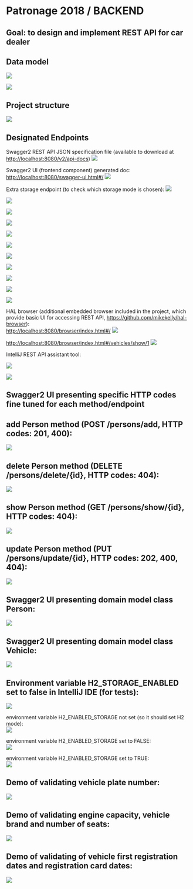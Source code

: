 # Patronage 2018 / BACKEND
Goal: to design and implement REST API for car dealer
----------------------------------------------------


Data model
------------------------

![](images/Identity%20card.jpg)

![](images/Registration%20Certificate.jpg)

Project structure
------------------------

![](images/Project%20structure.png)


Designated Endpoints
--------------------
Swagger2 REST API JSON specification file (available to download at [http://localhost:8080/v2/api-docs](http://localhost:8080/v2/api-docs))
![](images/swagger-api-docs.png)

Swagger2 UI (frontend component) generated doc:  
[http://localhost:8080/swagger-ui.html#/](http://localhost:8080/swagger-ui.html#/)
![](images/swagger1.png)

Extra storage endpoint (to check which storage mode is chosen):
![](images/Extra_storage_endpoint.png)
 
![](images/swagger2.png)

![](images/swagger3.png)

![](images/swagger4.png)

![](images/swagger5.png)

![](images/swagger6.png)

![](images/swagger7.png)

![](images/swagger8.png)

![](images/swagger9.png)

![](images/swagger10.png)

![](images/swagger11.png)

HAL browser (additional embedded browser included in the project, which provide basic UI for accessing REST API, https://github.com/mikekelly/hal-browser):  
[http://localhost:8080/browser/index.html#/](http://localhost:8080/browser/index.html#/)
![](images/HAL_browser1.png)
 
[http://localhost:8080/browser/index.html#/vehicles/show/1](http://localhost:8080/browser/index.html#/vehicles/show/1)
![](images/HAL_browser2.png)

IntelliJ REST API assistant tool:  

![](images/IntelliJ%20Menu%20-%20Test%20REST%20API%20plugin.png)

![](images/IntelliJ%20Test%20REST%20API%20plugin.png)


Swagger2 UI presenting specific HTTP codes fine tuned for each method/endpoint  
---------------------------

add Person method (POST /persons/add, HTTP codes: 201, 400):  
---------------------------------------------
![](images/HTTP_codes_1.png)
  
delete Person method (DELETE /persons/delete/{id}, HTTP codes: 404):  
-----------------------------------------
![](images/HTTP_codes_3.png)
  
show Person method (GET /persons/show/{id}, HTTP codes: 404):  
-----------------------------------
![](images/HTTP_codes_5.png)
  
update Person method (PUT /persons/update/{id}, HTTP codes: 202, 400, 404):  
------------------------------------------  
![](images/HTTP_codes_6.png)
 

Swagger2 UI presenting domain model class Person:  
-----------------------------------------------
![](images/Swagger_model_definition_person.png)


Swagger2 UI presenting domain model class Vehicle:  
-----------------------------------------------
![](images/Swagger_model_definition_vehicle.png)

Environment variable H2_STORAGE_ENABLED set to false in IntelliJ IDE (for tests):
--------------------------------------------------------------------------------
![](images/environment%20setting%20for%20H2%20in%20IntelliJ.png)

environment variable H2_ENABLED_STORAGE not set (so it should set H2 mode):  
![](images/H2_env_var_not_set.png)

environment variable H2_ENABLED_STORAGE set to FALSE:  
![](images/H2_env_var_false.png)

environment variable H2_ENABLED_STORAGE set to TRUE:  
![](images/H2_env_var_true.png)

Demo of validating vehicle plate number:
---------------------------------------
![](images/validation_demo_wrong_plate_number.png)

Demo of validating engine capacity, vehicle brand and number of seats:
---------------------------------------
![](images/validation_demo_engine_brand_seats.png)

Demo of validating of vehicle first registration dates and registration card dates:
---------------------------------------
![](images/validation_demo_wrong_dates.png)